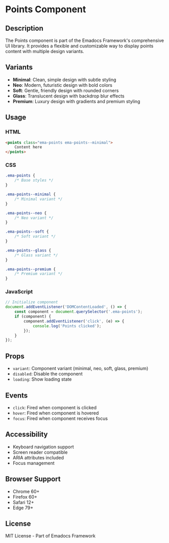 # Points Component

## Description
The Points component is part of the Emadocs Framework's comprehensive UI library. It provides a flexible and customizable way to display points content with multiple design variants.

## Variants
- **Minimal**: Clean, simple design with subtle styling
- **Neo**: Modern, futuristic design with bold colors
- **Soft**: Gentle, friendly design with rounded corners
- **Glass**: Translucent design with backdrop blur effects
- **Premium**: Luxury design with gradients and premium styling

## Usage

### HTML
```html
<points class="ema-points ema-points--minimal">
    Content here
</points>
```

### CSS
```css
.ema-points {
    /* Base styles */
}

.ema-points--minimal {
    /* Minimal variant */
}

.ema-points--neo {
    /* Neo variant */
}

.ema-points--soft {
    /* Soft variant */
}

.ema-points--glass {
    /* Glass variant */
}

.ema-points--premium {
    /* Premium variant */
}
```

### JavaScript
```javascript
// Initialize component
document.addEventListener('DOMContentLoaded', () => {
    const component = document.querySelector('.ema-points');
    if (component) {
        component.addEventListener('click', (e) => {
            console.log('Points clicked');
        });
    }
});
```

## Props
- `variant`: Component variant (minimal, neo, soft, glass, premium)
- `disabled`: Disable the component
- `loading`: Show loading state

## Events
- `click`: Fired when component is clicked
- `hover`: Fired when component is hovered
- `focus`: Fired when component receives focus

## Accessibility
- Keyboard navigation support
- Screen reader compatible
- ARIA attributes included
- Focus management

## Browser Support
- Chrome 60+
- Firefox 60+
- Safari 12+
- Edge 79+

## License
MIT License - Part of Emadocs Framework

